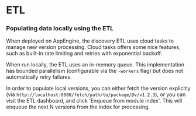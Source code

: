 # ETL

### Populating data locally using the ETL

When deployed on AppEngine, the discovery ETL uses cloud tasks to manage new
version processing. Cloud tasks offers some nice features, such as built-in
rate limiting and retries with exponential backoff.

When run locally, the ETL uses an in-memory queue. This implementation has
bounded parallelism (configurable via the `-workers` flag) but does not
automatically retry failures.

In order to populate local versions, you can either fetch the version explicitly
(via `http://localhost:8000/fetch/path/to/package/@v/v1.2.3`), or you can visit the
ETL dashboard, and click 'Enqueue from module index'.  This will enqueue the
next N versions from the index for processing.
